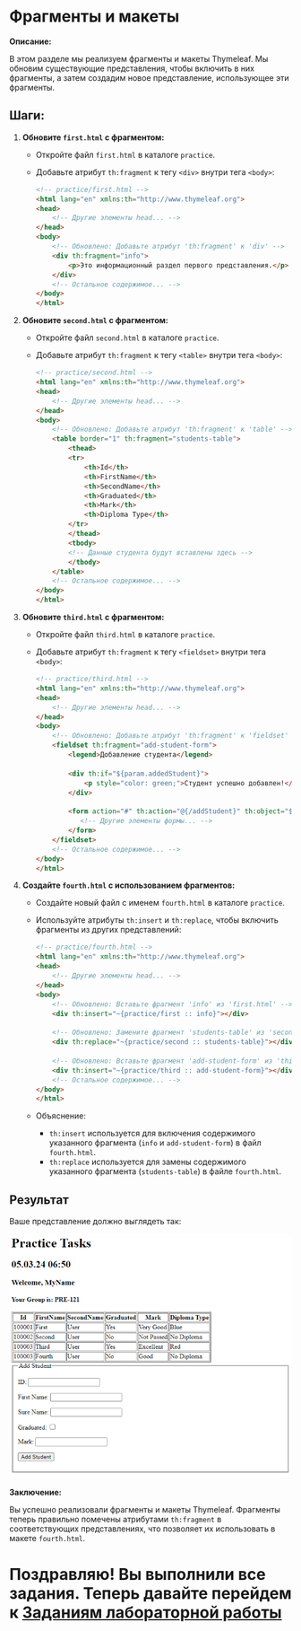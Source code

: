 # Фрагменты и макеты

**Описание:**

В этом разделе мы реализуем фрагменты и макеты Thymeleaf. Мы обновим существующие представления, чтобы включить в них фрагменты, а затем создадим новое представление, использующее эти фрагменты.

## **Шаги:**

1. **Обновите `first.html` с фрагментом:**

   - Откройте файл `first.html` в каталоге `practice`.
   - Добавьте атрибут `th:fragment` к тегу `<div>` внутри тега `<body>`:

     ```html
     <!-- practice/first.html -->
     <html lang="en" xmlns:th="http://www.thymeleaf.org">
     <head>
         <!-- Другие элементы head... -->
     </head>
     <body>
         <!-- Обновлено: Добавьте атрибут 'th:fragment' к 'div' -->
         <div th:fragment="info">
             <p>Это информационный раздел первого представления.</p>
         </div>
         <!-- Остальное содержимое... -->
     </body>
     </html>
     ```

2. **Обновите `second.html` с фрагментом:**

   - Откройте файл `second.html` в каталоге `practice`.
   - Добавьте атрибут `th:fragment` к тегу `<table>` внутри тега `<body>`:

     ```html
     <!-- practice/second.html -->
     <html lang="en" xmlns:th="http://www.thymeleaf.org">
     <head>
         <!-- Другие элементы head... -->
     </head>
     <body>
         <!-- Обновлено: Добавьте атрибут 'th:fragment' к 'table' -->
         <table border="1" th:fragment="students-table">
             <thead>
             <tr>
                 <th>Id</th>
                 <th>FirstName</th>
                 <th>SecondName</th>
                 <th>Graduated</th>
                 <th>Mark</th>
                 <th>Diploma Type</th>
             </tr>
             </thead>
             <tbody>
             <!-- Данные студента будут вставлены здесь -->
             </tbody>
         </table>
         <!-- Остальное содержимое... -->
     </body>
     </html>
     ```

3. **Обновите `third.html` с фрагментом:**

   - Откройте файл `third.html` в каталоге `practice`.
   - Добавьте атрибут `th:fragment` к тегу `<fieldset>` внутри тега `<body>`:

     ```html
     <!-- practice/third.html -->
     <html lang="en" xmlns:th="http://www.thymeleaf.org">
     <head>
         <!-- Другие элементы head... -->
     </head>
     <body>
         <!-- Обновлено: Добавьте атрибут 'th:fragment' к 'fieldset' -->
         <fieldset th:fragment="add-student-form">
             <legend>Добавление студента</legend>

             <div th:if="${param.addedStudent}">
                 <p style="color: green;">Студент успешно добавлен!</p>
             </div>

             <form action="#" th:action="@{/addStudent}" th:object="${model}" method="post">
                <!-- Другие элементы формы... -->
             </form>
         </fieldset>
         <!-- Остальное содержимое... -->
     </body>
     </html>
     ```

4. **Создайте `fourth.html` с использованием фрагментов:**

   - Создайте новый файл с именем `fourth.html` в каталоге `practice`.
   - Используйте атрибуты `th:insert` и `th:replace`, чтобы включить фрагменты из других представлений:

     ```html
     <!-- practice/fourth.html -->
     <html lang="en" xmlns:th="http://www.thymeleaf.org">
     <head>
         <!-- Другие элементы head... -->
     </head>
     <body>
         <!-- Обновлено: Вставьте фрагмент 'info' из 'first.html' -->
         <div th:insert="~{practice/first :: info}"></div>

         <!-- Обновлено: Замените фрагмент 'students-table' из 'second.html' -->
         <div th:replace="~{practice/second :: students-table}"></div>

         <!-- Обновлено: Вставьте фрагмент 'add-student-form' из 'third.html' -->
         <div th:insert="~{practice/third :: add-student-form}"></div>
         <!-- Остальное содержимое... -->
     </body>
     </html>
     ```

   - Объяснение:
      - `th:insert` используется для включения содержимого указанного фрагмента (`info` и `add-student-form`) в файл `fourth.html`.
      - `th:replace` используется для замены содержимого указанного фрагмента (`students-table`) в файле `fourth.html`.

## Результат
Ваше представление должно выглядеть так:

![fourth-view.png](../../../srcs/thymeleaf/fourth-view.png)

**Заключение:**

Вы успешно реализовали фрагменты и макеты Thymeleaf. Фрагменты теперь правильно помечены атрибутами `th:fragment` в соответствующих представлениях, что позволяет их использовать в макете `fourth.html`.

# Поздравляю! Вы выполнили все задания. Теперь давайте перейдем к **[Заданиям лабораторной работы](../lab-work.md#задания-лабораторной-работы)**
